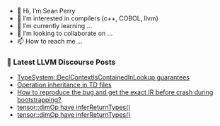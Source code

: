 - 👋 Hi, I’m Sean Perry
- 👀 I’m interested in compilers (c++, COBOL, llvm)
- 🌱 I’m currently learning ...
- 💞️ I’m looking to collaborate on ...
- 📫 How to reach me ...

<!---
s66perry/s66perry is a ✨ special ✨ repository because its `README.md` (this file) appears on your GitHub profile.
You can click the Preview link to take a look at your changes.
--->
### 📕 Latest LLVM Discourse Posts

<!-- DISCOURSE-LLVM:START -->
- [TypeSystem::DeclContextIsContainedInLookup guarantees](https://discourse.llvm.org/t/typesystem-declcontextiscontainedinlookup-guarantees/74034#post_1)
- [Operation inheritance in TD files](https://discourse.llvm.org/t/operation-inheritance-in-td-files/74033#post_1)
- [How to reproduce the bug and get the exact IR before crash during bootstrapping?](https://discourse.llvm.org/t/how-to-reproduce-the-bug-and-get-the-exact-ir-before-crash-during-bootstrapping/74032#post_1)
- [tensor::dimOp have inferReturnTypes&lpar;&rpar;](https://discourse.llvm.org/t/tensor-dimop-have-inferreturntypes/74002#post_9)
- [tensor::dimOp have inferReturnTypes&lpar;&rpar;](https://discourse.llvm.org/t/tensor-dimop-have-inferreturntypes/74002#post_8)
<!-- DISCOURSE-LLVM:END -->
